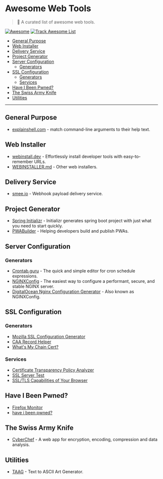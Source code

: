 # Awesome Web Tools

> 🎉 A curated list of awesome web tools.

[![Awesome](https://raw.githubusercontent.com/sindresorhus/awesome/main/media/badge.svg)](https://github.com/sindresorhus/awesome) 
[![Track Awesome List](https://www.trackawesomelist.com/badge.svg)](https://www.trackawesomelist.com)

- [General Purpose](#general-purpose)
- [Web Installer](#web-installer)
- [Delivery Service](#delivery-service)
- [Project Generator](#project-generator)
- [Server Configuration](#server-configuration)
    - [Generators](#generators)
- [SSL Configuration](#ssl-configuration)
    - [Generators](#generators-1)
    - [Services](#services)
- [Have I Been Pwned?](#have-i-been-pwned)
- [The Swiss Army Knife](#the-swiss-army-knife)
- [Utilities](#utilities)

---

## General Purpose

- [explainshell.com](https://explainshell.com/) - match command-line arguments to their help text.

## Web Installer

- [webinstall.dev](https://webinstall.dev/) - Effortlessly install developer tools with easy-to-remember URLs.
- [WEBINSTALLER.md](WEBINSTALLER.md) - Other web installers.

## Delivery Service

- [smee.io](https://smee.io/) - Webhook payload delivery service.

## Project Generator

- [Spring Initializr](https://start.spring.io/) - Initializr generates spring boot project with just what you need to start quickly.
- [PWABuilder](https://www.pwabuilder.com/) - Helping developers build and publish PWAs.

## Server Configuration

### Generators
- [Crontab.guru](https://crontab.guru/) - The quick and simple editor for cron schedule expressions.
- [NGINXConfig](https://nginxconfig.io/) - The easiest way to configure a performant, secure, and stable NGINX server.
- [DigitalOcean Nginx Configuration Generator](https://www.digitalocean.com/community/tools/nginx) - Also known as NGINXConfig.

## SSL Configuration

### Generators
- [Mozilla SSL Configuration Generator](https://ssl-config.mozilla.org/)
- [CAA Record Helper](https://sslmate.com/caa/)
- [What's My Chain Cert?](https://whatsmychaincert.com/)

### Services
- [Certificate Transparency Policy Analyzer](https://sslmate.com/labs/ct_policy_analyzer/)
- [SSL Server Test](https://www.ssllabs.com/ssltest/index.html)
- [SSL/TLS Capabilities of Your Browser](https://clienttest.ssllabs.com:8443/ssltest/viewMyClient.html)

## Have I Been Pwned?

- [Firefox Monitor](https://monitor.firefox.com/)
- [have i been pwned?](https://haveibeenpwned.com/)

## The Swiss Army Knife

- [CyberChef](https://gchq.github.io/CyberChef) - A web app for encryption, encoding, compression and data analysis.

## Utilities

- [TAAG](http://patorjk.com/software/taag) - Text to ASCII Art Generator.
